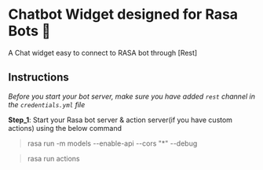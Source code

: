 # Chatbot Widget designed for Rasa Bots 🤖

A Chat widget easy to connect to RASA bot through [Rest]

## Instructions
*Before you start your bot server, make sure you have added `rest` channel in the `credentials.yml` file*

**Step_1**: Start your Rasa bot server & action server(if you have custom actions) using the below command
> rasa run -m models --enable-api --cors "*" --debug

> rasa run actions 
